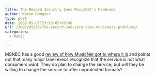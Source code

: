 ```yaml
---
title: The Record Industry Sees MusicNet’s Problems
author: Kevin Dangoor
type: post
date: 2002-05-07T23:18:05+00:00
url: /2002/05/07/the-record-industry-sees-musicnets-problems/
categories:
  - Music

---
```

MSNBC has a good [review of how MusicNet got to where it is][1] and points out that many major label execs recognize that the service is not what consumers want. They do plan to change the service, but will they be willing to change the service to offer unprotected formats?

 [1]: http://www.msnbc.com/news/748564.asp